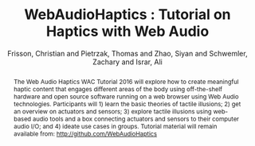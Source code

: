 --- 
  title: "WebAudioHaptics : Tutorial on Haptics with Web Audio" 
  abstract: "The Web Audio Haptics WAC Tutorial 2016 will explore how to create meaningful haptic content that engages different areas of the body using off-the-shelf hardware and open source software running on a web browser using Web Audio technologies. Participants will 1) learn the basic theories of tactile illusions; 2) get an overview on actuators and sensors; 3) explore tactile illusions using web-based audio tools and a box connecting actuators and sensors to their computer audio I/O; and 4) ideate use cases in groups. Tutorial material will remain available from: http://github.com/WebAudioHaptics" 
  address: "Atlanta, Georgia" 
  author: "Frisson, Christian and Pietrzak, Thomas and Zhao, Siyan and Schwemler, Zachary and Israr, Ali" 
  booktitle: "Proceedings of the International Web Audio Conference" 
  editor: "Freeman, Jason and Lerch, Alexander and Paradis, Matthew" 
  month: "Proceedings of the International Web Audio Conference"
  pages: "2016" 
  publisher: "Georgia Tech" 
  series: "WAC '16"
  type: "Tutorial"  
  year: "2016" 
  id: "2016_EA_tut4" 
  tags: year2016 
  pdflink: /_data/papers/pdf/2016/2016_tut4.pdf
  ISSN: Can't find it!
---